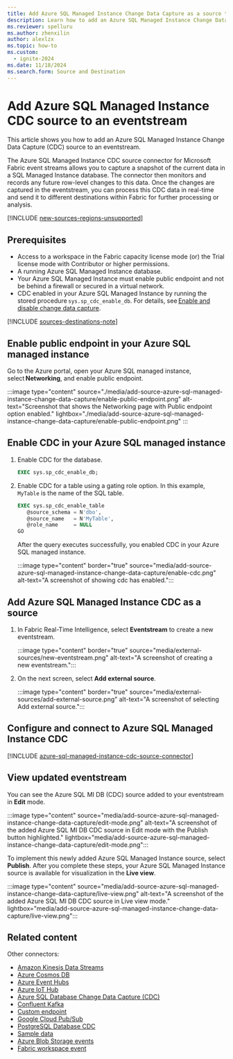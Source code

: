 ```yaml
---
title: Add Azure SQL Managed Instance Change Data Capture as a source to eventstream
description: Learn how to add an Azure SQL Managed Instance Change Data Capture (CDC) source to an eventstream.
ms.reviewer: spelluru
ms.author: zhenxilin
author: alexlzx
ms.topic: how-to
ms.custom:
  - ignite-2024
ms.date: 11/18/2024
ms.search.form: Source and Destination
---
```


# Add Azure SQL Managed Instance CDC source to an eventstream

This article shows you how to add an Azure SQL Managed Instance Change Data Capture (CDC) source to an eventstream. 

The Azure SQL Managed Instance CDC source connector for Microsoft Fabric event streams allows you to capture a snapshot of the current data in a SQL Managed Instance database. The connector then monitors and records any future row-level changes to this data. Once the changes are captured in the eventstream, you can process this CDC data in real-time and send it to different destinations within Fabric for further processing or analysis.

[!INCLUDE [new-sources-regions-unsupported](./includes/new-sources-regions-unsupported.md)]

## Prerequisites

- Access to a workspace in the Fabric capacity license mode (or) the Trial license mode with Contributor or higher permissions. 
- A running Azure SQL Managed Instance database. 
- Your Azure SQL Managed Instance must enable public endpoint and not be behind a firewall or secured in a virtual network. 
- CDC enabled in your Azure SQL Managed Instance by running the stored procedure `sys.sp_cdc_enable_db`. For details, see [Enable and disable change data capture](/sql/relational-databases/track-changes/enable-and-disable-change-data-capture-sql-server). 


[!INCLUDE [sources-destinations-note](./includes/sources-destinations-note.md)]


## Enable public endpoint in your Azure SQL managed instance 

Go to the Azure portal, open your Azure SQL managed instance, select **Networking**, and enable public endpoint.

:::image type="content" source="./media/add-source-azure-sql-managed-instance-change-data-capture/enable-public-endpoint.png" alt-text="Screenshot that shows the Networking page with Public endpoint option enabled." lightbox="./media/add-source-azure-sql-managed-instance-change-data-capture/enable-public-endpoint.png" :::

## Enable CDC in your Azure SQL managed instance

1. Enable CDC for the database.     
        
   ```sql
   EXEC sys.sp_cdc_enable_db; 
   ```
2. Enable CDC for a table using a gating role option. In this example, `MyTable` is the name of the SQL table. 

    ```sql            
    EXEC sys.sp_cdc_enable_table 
       @source_schema = N'dbo', 
       @source_name   = N'MyTable', 
       @role_name     = NULL 
    GO 
    ```

    After the query executes successfully, you enabled CDC in your Azure SQL managed instance. 

   :::image type="content" border="true" source="media/add-source-azure-sql-managed-instance-change-data-capture/enable-cdc.png" alt-text="A screenshot of showing cdc has enabled.":::

## Add Azure SQL Managed Instance CDC as a source

1. In Fabric Real-Time Intelligence, select **Eventstream** to create a new eventstream.

   :::image type="content" border="true" source="media/external-sources/new-eventstream.png" alt-text="A screenshot of creating a new eventstream.":::

2. On the next screen, select **Add external source**.

   :::image type="content" border="true" source="media/external-sources/add-external-source.png" alt-text="A screenshot of selecting Add external source.":::

## Configure and connect to Azure SQL Managed Instance CDC

[!INCLUDE [azure-sql-managed-instance-cdc-source-connector](./includes/azure-sql-managed-instance-cdc-source-connector.md)]

## View updated eventstream
You can see the Azure SQL MI DB (CDC) source added to your eventstream in **Edit** mode.

:::image type="content" source="media/add-source-azure-sql-managed-instance-change-data-capture/edit-mode.png" alt-text="A screenshot of the added Azure SQL MI DB CDC source in Edit mode with the Publish button highlighted." lightbox="media/add-source-azure-sql-managed-instance-change-data-capture/edit-mode.png":::

To implement this newly added Azure SQL Managed Instance source, select **Publish**. After you complete these steps, your Azure SQL Managed Instance source is available for visualization in the **Live view**.

:::image type="content" source="media/add-source-azure-sql-managed-instance-change-data-capture/live-view.png" alt-text="A screenshot of the added Azure SQL MI DB CDC source in Live view mode." lightbox="media/add-source-azure-sql-managed-instance-change-data-capture/live-view.png":::


## Related content

Other connectors:

- [Amazon Kinesis Data Streams](add-source-amazon-kinesis-data-streams.md)
- [Azure Cosmos DB](add-source-azure-cosmos-db-change-data-capture.md)
- [Azure Event Hubs](add-source-azure-event-hubs.md)
- [Azure IoT Hub](add-source-azure-iot-hub.md)
- [Azure SQL Database Change Data Capture (CDC)](add-source-azure-sql-database-change-data-capture.md)
- [Confluent Kafka](add-source-confluent-kafka.md)
- [Custom endpoint](add-source-custom-app.md)
- [Google Cloud Pub/Sub](add-source-google-cloud-pub-sub.md) 
- [PostgreSQL Database CDC](add-source-postgresql-database-change-data-capture.md)
- [Sample data](add-source-sample-data.md)
- [Azure Blob Storage events](add-source-azure-blob-storage.md)
- [Fabric workspace event](add-source-fabric-workspace.md)
